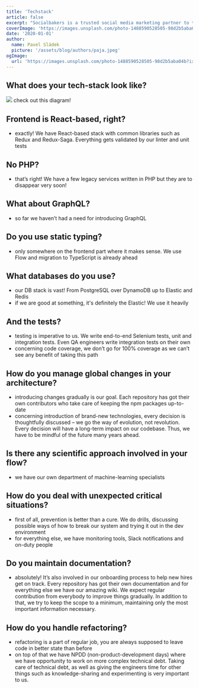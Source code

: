 ```yaml
---
title: 'Techstack'
article: false
excerpt: "Socialbakers is a trusted social media marketing partner to thousands of enterprise brands and SMBs, including over 100 companies on the list of Fortune Global 500. Leveraging the largest social media data-set in the industry and machine learning, Socialbakers’ marketing suite of solutions helps brands ensure their investment in social media is delivering measurable business outcomes."
coverImage: 'https://images.unsplash.com/photo-1488590528505-98d2b5aba04b?ixlib=rb-1.2.1&ixid=eyJhcHBfaWQiOjEyMDd9&auto=format&fit=crop&h=300&q=80'
date: '2020-01-01'
author:
  name: Pavel Sládek
  picture: '/assets/blog/authors/paja.jpeg'
ogImage:
  url: 'https://images.unsplash.com/photo-1488590528505-98d2b5aba04b?ixlib=rb-1.2.1&ixid=eyJhcHBfaWQiOjEyMDd9&auto=format&fit=crop&h=300&q=80'
---
```


## What does your tech-stack look like?

![](https://coda.io/contentProxy/RpOYzmZ4s3/blobs/bl-jQ8vdQcBMA/eb2257b09d60cc0676be51585aa587fb16a72cb832bce8afac7cdcc1bbe9c0d80aee768ec2a7d146e1282e2963145532d7f16742138893763396f0d40d03bef58f3815d3166f294b69aeeb8f5e2cb51a86574a9682506060d59e5d33afcd80e99b63d400)
check out this diagram!

## Frontend is React-based, right?
  * exactly! We have React-based stack with common libraries such as Redux and Redux-Saga. Everything gets validated by our linter and unit tests
## No PHP?
  * that’s right! We have a few legacy services written in PHP but they are to disappear very soon!
## What about GraphQL?
  * so far we haven’t had a need for introducing GraphQL
## Do you use static typing?
  * only somewhere on the frontend part where it makes sense. We use Flow and migration to TypeScript is already ahead
## What databases do you use?
  * our DB stack is vast! From PostgreSQL over DynamoDB up to Elastic and Redis
  * if we are good at something, it's definitely the Elastic! We use it heavily
## And the tests?
  * testing is imperative to us. We write end-to-end Selenium tests, unit and integration tests. Even QA engineers write integration tests on their own
  * concerning code coverage, we don’t go for 100% coverage as we can’t see any benefit of taking this path
## How do you manage global changes in your architecture?
  * introducing changes gradually is our goal. Each repository has got their own contributors who take care of keeping the npm packages up-to-date
  * concerning introduction of brand-new technologies, every decision is thoughtfully discussed – we go the way of evolution, not revolution. Every decision will have a long-term impact on our codebase. Thus, we have to be mindful of the future many years ahead.
## Is there any scientific approach involved in your flow?
  * we have our own department of machine-learning specialists
## How do you deal with unexpected critical situations?
  * first of all, prevention is better than a cure. We do drills, discussing possible ways of how to break our system and trying it out in the dev environment
  * for everything else, we have monitoring tools, Slack notifications and on-duty people
## Do you maintain documentation?
  * absolutely! It’s also involved in our onboarding process to help new hires get on track. Every repository has got their own documentation and for everything else we have our amazing wiki. We expect regular contribution from everybody to improve things gradually. In addition to that, we try to keep the scope to a minimum, maintaining only the most important information necessary.
## How do you handle refactoring?
  * refactoring is a part of regular job, you are always supposed to leave code in better state than before 
  * on top of that we have NPDD (non-product-development days) where we have opportunity to work on more complex technical debt. Taking care of technical debt, as well as giving the engineers time for other things such as knowledge-sharing and experimenting is very important to us.